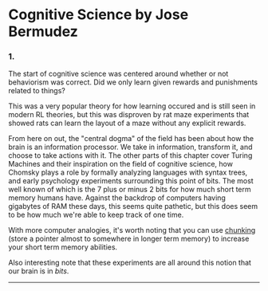 # Cognitive Science by Jose Bermudez

### 1.

The start of cognitive science was centered around whether or not behaviorism was correct. Did we only learn given rewards and punishments related to things?

This was a very popular theory for how learning occured and is still seen in modern RL theories, but this was disproven by rat maze experiments that showed rats can learn the layout of a maze without any explicit rewards.

From here on out, the "central dogma" of the field has been about how the brain is an information processor. We take in information, transform it, and choose to take actions with it. The other parts of this chapter cover Turing Machines and their inspiration on the field of cognitive science, how Chomsky plays a role by formally analyzing languages with syntax trees, and early psychology experiments surrounding this point of bits. The most well known of which is the 7 plus or minus 2 bits for how much short term memory humans have. Against the backdrop of computers having gigabytes of RAM these days, this seems quite pathetic, but this does seem to be how much we're able to keep track of one time. 

With more computer analogies, it's worth noting that you can use [chunking](https://en.wikipedia.org/wiki/Chunking_(psychology)) (store a pointer almost to somewhere in longer term memory) to increase your short term memory abilities.

Also interesting note that these experiments are all around this notion that our brain is in *bits*.

---



